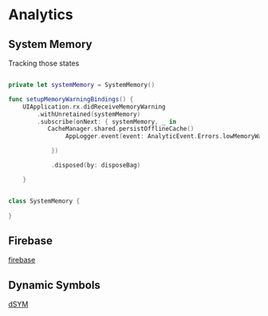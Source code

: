 # Analytics

## System Memory

Tracking those states

```swift

private let systemMemory = SystemMemory()

func setupMemoryWarningBindings() {
	UIApplication.rx.didReceiveMemoryWarning
        .withUnretained(systemMemory)
        .subscribe(onNext: { systemMemory, _ in
           CacheManager.shared.persistOfflineCache()
                AppLogger.event(event: AnalyticEvent.Errors.lowMemoryWarning.userActionEvent)

            })

            .disposed(by: disposeBag)

    }


class SystemMemory {
					
}
```
## Firebase
[firebase](firebase.md)

## Dynamic Symbols

[dSYM](dSYM.md)

